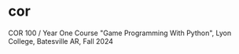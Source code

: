 # cor
COR 100 / Year One Course "Game Programming With Python", Lyon College, Batesville AR, Fall 2024
